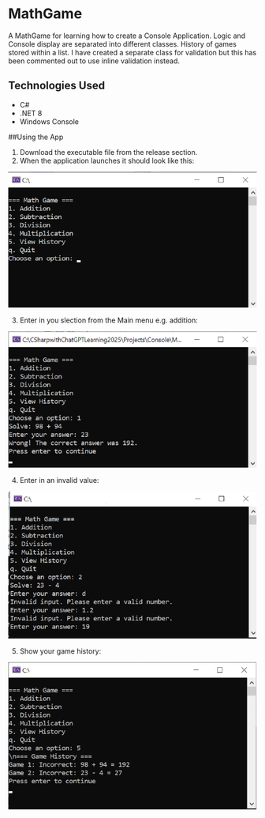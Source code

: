 # MathGame
A MathGame for learning how to create a Console Application. Logic and Console display are separated into different classes. History of games stored within a list. I have created a separate class for validation but this has been commented out to use inline validation instead.

## Technologies Used
* C#
* .NET 8
* Windows Console

##Using the App
1. Download the executable file from the release section.
2. When the application launches it should look like this:

   
![MathGame Console App reqdy to Run](ScreenShots/MathGame1.png "Main Menu")


3. Enter in you slection from the Main menu e.g. addition:


![MathGame Console App reqdy to Run](ScreenShots/MathGame2.png "Addition")


4. Enter in  an invalid value:


![MathGame Console App reqdy to Run](ScreenShots/MathGame3.png "Invalid Value")


5. Show your game history:


![MathGame Console App reqdy to Run](ScreenShots/MathGame4.png "History")
